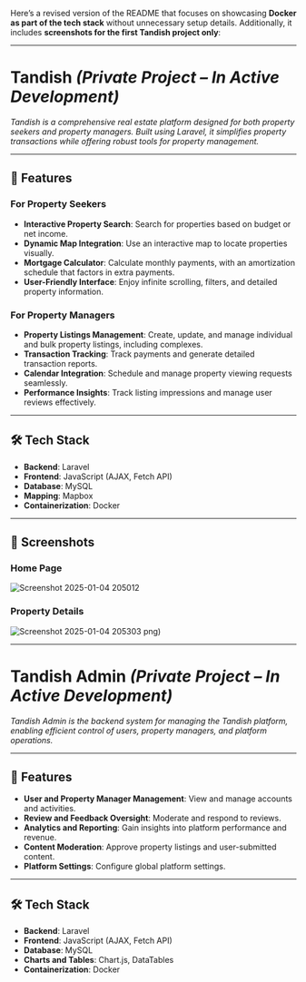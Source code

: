 Here’s a revised version of the README that focuses on showcasing **Docker as part of the tech stack** without unnecessary setup details. Additionally, it includes **screenshots for the first Tandish project only**:  

---

# **Tandish** *(Private Project – In Active Development)*  

*Tandish is a comprehensive real estate platform designed for both property seekers and property managers. Built using Laravel, it simplifies property transactions while offering robust tools for property management.*  

---

## 🚀 **Features**  

### **For Property Seekers**  
- **Interactive Property Search**: Search for properties based on budget or net income.  
- **Dynamic Map Integration**: Use an interactive map to locate properties visually.  
- **Mortgage Calculator**: Calculate monthly payments, with an amortization schedule that factors in extra payments.  
- **User-Friendly Interface**: Enjoy infinite scrolling, filters, and detailed property information.  

### **For Property Managers**  
- **Property Listings Management**: Create, update, and manage individual and bulk property listings, including complexes.  
- **Transaction Tracking**: Track payments and generate detailed transaction reports.  
- **Calendar Integration**: Schedule and manage property viewing requests seamlessly.  
- **Performance Insights**: Track listing impressions and manage user reviews effectively.  

---

## 🛠️ **Tech Stack**  

- **Backend**: Laravel  
- **Frontend**: JavaScript (AJAX, Fetch API)  
- **Database**: MySQL  
- **Mapping**: Mapbox  
- **Containerization**: Docker  

---

## 📸 **Screenshots**  

### **Home Page**  
![Screenshot 2025-01-04 205012](https://github.com/user-attachments/assets/1a0a329f-0724-4593-b2b8-70b72897401b)

### **Property Details**  
![Screenshot 2025-01-04 205303](https://github.com/user-attachments/assets/b9230132-a097-4ad2-8a6f-0c25337c7637)
png)  

---

# **Tandish Admin** *(Private Project – In Active Development)*  

*Tandish Admin is the backend system for managing the Tandish platform, enabling efficient control of users, property managers, and platform operations.*  

---

## 🚀 **Features**  

- **User and Property Manager Management**: View and manage accounts and activities.  
- **Review and Feedback Oversight**: Moderate and respond to reviews.  
- **Analytics and Reporting**: Gain insights into platform performance and revenue.  
- **Content Moderation**: Approve property listings and user-submitted content.  
- **Platform Settings**: Configure global platform settings.  

---

## 🛠️ **Tech Stack**  
- **Backend**: Laravel  
- **Frontend**: JavaScript (AJAX, Fetch API)  
- **Database**: MySQL  
- **Charts and Tables**: Chart.js, DataTables  
- **Containerization**: Docker  

